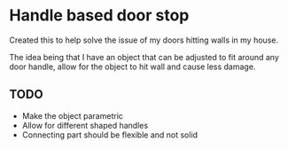 # Handle based door stop

Created this to help solve the issue of my doors hitting walls in my house.

The idea being that I have an object that can be adjusted to fit around any door handle, allow for the object to hit
wall and cause less damage.

## TODO

* Make the object parametric
* Allow for different shaped handles
* Connecting part should be flexible and not solid
